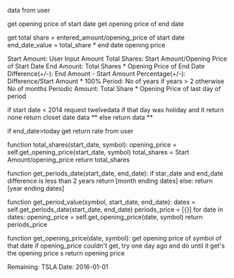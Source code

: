 data from user


get opening price of start date 
get opening price of end date 

get total share = entered_amount/opening_price of start date
end_date_value = total_share * end date opening price 


Start Amount: User Input Amount
Total Shares: Start Amount/Opening Price of Start Date
End Amount: Total Shares * Opening Price of End Date
Difference(+/-): End Amount - Start Amount
Percentage(+/-): Difference/Start Amount * 100%
Period: No of years if years > 2 otherwise No of months
Periodic Amount: Total Share * Opening Price of last day of period




if start date < 2014
    request twelvedata
        if that day was holiday and it return none
            return closet date data **
        else
            return data  **

if end_date>today
    get return rate from user

 

function total_shares(start_date, symbol):
    opening_price = self.get_opening_price(start_date, symbol)
    total_shares = Start Amount/opening_price
    return total_shares
    

function get_periods_date(start_date, end_date):
    if star_date and end_date difference is  less than 2 years
        return [month ending dates]
    else: 
        return [year ending dates]



function get_period_value(symbol, start_date, end_date):
    dates = self.get_periods_date(start_date, end_date)
    periods_price = [{}]
    for date in dates:
        opening_price = self.get_opening_price(date, symbol)
    return periods_price

function get_opening_price(date, symbol):
    get opening price of symbol of that date
    if opening_price couldn't get, try one day ago and do until it get's the opening price s
    return opening price



        


Remaining: TSLA
Date: 2016-01-01